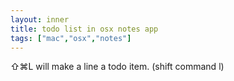 ```yaml
---
layout: inner
title: todo list in osx notes app
tags: ["mac","osx","notes"]
---
```

⇧⌘L will make a line a todo item. (shift command l)
